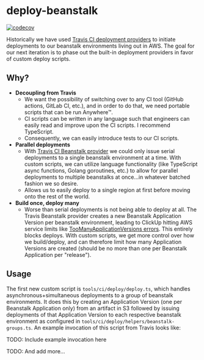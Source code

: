 # deploy-beanstalk

[![codecov](https://codecov.io/gh/time-loop/deploy-beanstalk/branch/main/graph/badge.svg?token=oLuqCIiUqO)](https://codecov.io/gh/time-loop/deploy-beanstalk)

Historically we have used [Travis CI deployment providers](https://docs.travis-ci.com/user/deployment-v2#supported-providers) to initiate deployments to our beanstalk environments living out in AWS. The goal for our next iteration is to phase out the built-in deployment providers in favor of custom deploy scripts.

## Why?

- **Decoupling from Travis**
  - We want the possibility of switching over to any CI tool (GitHub actions, GitLab CI, etc.), and in order to do that, we need portable scripts that can be run Anywhere™.
  - CI scripts can be written in any language such that engineers can easily read and improve upon the CI scripts. I recommend TypeScript.
  - Consequently, we can easily introduce tests to our CI scripts.
- **Parallel deployments**
  - With [Travis CI Beanstalk provider](https://docs.travis-ci.com/user/deployment-v2/providers/elasticbeanstalk/) we could only issue serial deployments to a single beanstalk environment at a time. With custom scripts, we can utilize language functionality (like TypeScript async functions, Golang goroutines, etc.) to allow for parallel deployments to multiple beanstalks at once...in whatever batched fashion we so desire.
  - Allows us to easily deploy to a single region at first before moving onto the rest of the world.
- **Build once, deploy many**
  - Worse than serial deployments is not being able to deploy at all. The Travis Beanstalk provider creates a new Beanstalk Application Version per beanstalk environment, leading to ClickUp hitting AWS service limits like [TooManyApplicationVersions errors](https://stackoverflow.com/questions/9589531/how-to-avoid-a-toomanyapplicationversion-exception-on-aws-elastic-beanstalk). This entirely blocks deploys. With custom scripts, we get more control over how we build/deploy, and can therefore limit how many Application Versions are created (should be no more than one per Beanstalk Application per "release").

## Usage

The first new custom script is `tools/ci/deploy/deploy.ts`, which handles asynchronous+simultaneous deployments to a group of beanstalk environments. It does this by creating an Application Version (one per Beanstalk Application only) from an artifact in S3 followed by issuing deployments of that Application Version to each respective beanstalk environment as configured in `tools/ci/deploy/helpers/beanstalk-groups.ts`. An example invocation of this script from Travis looks like:

TODO: Include example invocation here

TODO: And add more...
